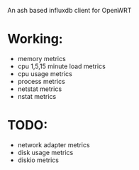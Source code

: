 An ash based influxdb client for OpenWRT

Working:
========
- memory metrics
- cpu 1,5,15 minute load metrics
- cpu usage metrics
- process metrics
- netstat metrics
- nstat metrics


TODO:
====
- network adapter metrics
- disk usage metrics
- diskio metrics
